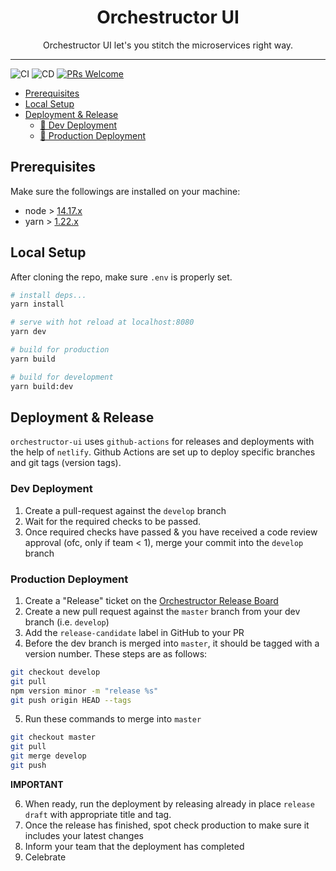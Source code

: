 <div align="center">
<h1>Orchestructor UI</h1>

<p>Orchestructor UI let's you stitch the microservices right way.</p>
</div>

---
<!-- prettier-ignore-start -->
![CI]
![CD]
[![PRs Welcome][prs-badge]][prs]
<!-- prettier-ignore-end -->

- [Prerequisites](#prerequisites)
- [Local Setup](#local-setup)
- [Deployment & Release](#deployment--release)
    - [🥁 Dev Deployment](#dev-deployment)
    - [🚀 Production Deployment](#production-deployment)


## Prerequisites
Make sure the followings are installed on your machine:

- node > [14.17.x][node]
- yarn > [1.22.x][yarn]

## Local Setup
After cloning the repo, make sure `.env` is properly set.

```sh
# install deps...
yarn install
```

```sh
# serve with hot reload at localhost:8080
yarn dev
```

```sh
# build for production
yarn build
```

```sh
# build for development
yarn build:dev
```

## Deployment & Release

`orchestructor-ui` uses `github-actions` for releases and deployments with the help of `netlify`. Github Actions are set up to deploy specific branches and git tags (version tags).

### Dev Deployment

1. Create a pull-request against the `develop` branch
2. Wait for the required checks to be passed.
3. Once required checks have passed & you have received a code review approval (ofc, only if team < 1), merge your commit into the `develop` branch

### Production Deployment

1. Create a "Release" ticket on the [Orchestructor Release Board][release-board]
2. Create a new pull request against the `master` branch from your dev branch (i.e. `develop`)
3. Add the `release-candidate` label in GitHub to your PR
4. Before the dev branch is merged into `master`, it should be tagged with a version number. These steps are as follows:

```bash
git checkout develop
git pull
npm version minor -m "release %s"
git push origin HEAD --tags
```
5. Run these commands to merge into `master`
```bash
git checkout master
git pull
git merge develop
git push
```

**IMPORTANT**

6. When ready, run the deployment by releasing already in place `release draft` with appropriate title and tag.
7. Once the release has finished, spot check production to make sure it includes your latest changes
8. Inform your team that the deployment has completed
9. Celebrate



<!-- prettier-ignore-start -->
[node]: https://nodejs.org/download/release/v14.17.0/
[yarn]: https://www.npmjs.com/package/yarn/v/1.22.0

[prs-badge]: https://img.shields.io/badge/PRs-welcome-brightgreen.svg?style=flat-square

[prs]: http://makeapullrequest.com

[bugs]: https://github.com/iamfotx/orchestructor-ui/issues?q=is%3Aissue+is%3Aopen+sort%3Aupdated-desc

[CI]: https://github.com/iamfotx/orchestructor-ui/actions/workflows/ci.yaml/badge.svg

[CD]: https://github.com/iamfotx/orchestructor-ui/actions/workflows/cd.dev.yaml/badge.svg

[release-board]: https://github.com/iamfotx/orchestructor-ui/projects/4

<!-- prettier-ignore-end -->
